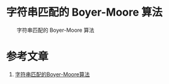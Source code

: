 #  字符串匹配的 Boyer-Moore 算法

　　字符串匹配的 Boyer-Moore 算法

# 参考文章

1. [字符串匹配的Boyer-Moore算法](http://www.ruanyifeng.com/blog/2013/05/boyer-moore_string_search_algorithm.html)

